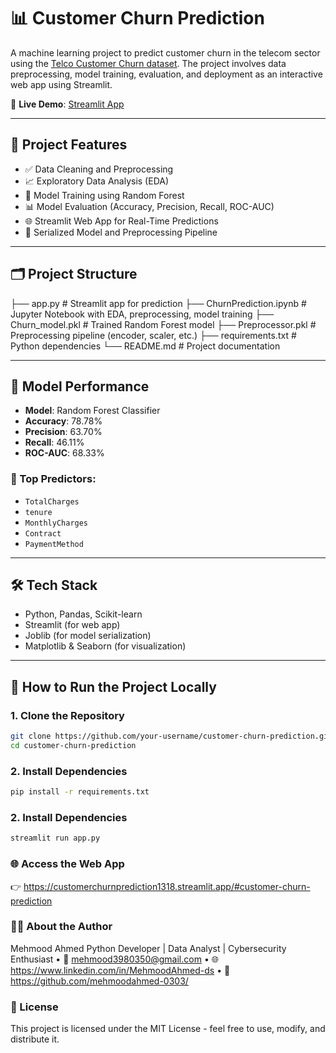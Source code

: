 # 📊 Customer Churn Prediction

A machine learning project to predict customer churn in the telecom sector using the [Telco Customer Churn dataset](https://www.kaggle.com/blastchar/telco-customer-churn). The project involves data preprocessing, model training, evaluation, and deployment as an interactive web app using Streamlit.

🚀 **Live Demo**: [Streamlit App](https://customerchurnprediction1318.streamlit.app)

---

## 📌 Project Features

- ✅ Data Cleaning and Preprocessing  
- 📈 Exploratory Data Analysis (EDA)  
- 🧠 Model Training using Random Forest  
- 📊 Model Evaluation (Accuracy, Precision, Recall, ROC-AUC)  
- 🌐 Streamlit Web App for Real-Time Predictions  
- 💾 Serialized Model and Preprocessing Pipeline

---

## 🗂️ Project Structure

├── app.py # Streamlit app for prediction
├── ChurnPrediction.ipynb # Jupyter Notebook with EDA, preprocessing, model training
├── Churn_model.pkl # Trained Random Forest model
├── Preprocessor.pkl # Preprocessing pipeline (encoder, scaler, etc.)
├── requirements.txt # Python dependencies
└── README.md # Project documentation


---

## 🧪 Model Performance

- **Model**: Random Forest Classifier  
- **Accuracy**: 78.78%  
- **Precision**: 63.70%  
- **Recall**: 46.11%  
- **ROC-AUC**: 68.33%  

### 🔑 Top Predictors:
- `TotalCharges`
- `tenure`
- `MonthlyCharges`
- `Contract`
- `PaymentMethod`

---

## 🛠️ Tech Stack

- Python, Pandas, Scikit-learn
- Streamlit (for web app)
- Joblib (for model serialization)
- Matplotlib & Seaborn (for visualization)

---

## 🚀 How to Run the Project Locally

### 1. Clone the Repository
```bash
git clone https://github.com/your-username/customer-churn-prediction.git
cd customer-churn-prediction
```
### 2. Install Dependencies

```bash
pip install -r requirements.txt
```

### 2. Install Dependencies
```bash
streamlit run app.py
```

### 🌐 Access the Web App
👉 https://customerchurnprediction1318.streamlit.app/#customer-churn-prediction

### 🙋‍♂️ About the Author
Mehmood Ahmed
Python Developer | Data Analyst | Cybersecurity Enthusiast
    • 📧 mehmood3980350@gmail.com 
    • 🌐 https://www.linkedin.com/in/MehmoodAhmed-ds 
    • 🐙 https://github.com/mehmoodahmed-0303/

### 📜 License
This project is licensed under the MIT License - feel free to use, modify, and distribute it.